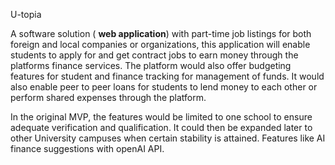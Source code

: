 U-topia

A software solution ( **web application**) with part-time job listings for both foreign and local companies or organizations, this application will enable students to apply for and get contract jobs to earn money through the platforms finance services. The platform would also offer budgeting features for student and finance tracking for management of funds. It would also enable peer to peer loans for students to lend money to each other or perform shared expenses through the platform.

In the original MVP, the features would be limited to one school to ensure adequate verification and qualification. It could then be expanded later to other University campuses when certain stability is attained. Features like AI finance suggestions with openAI API.